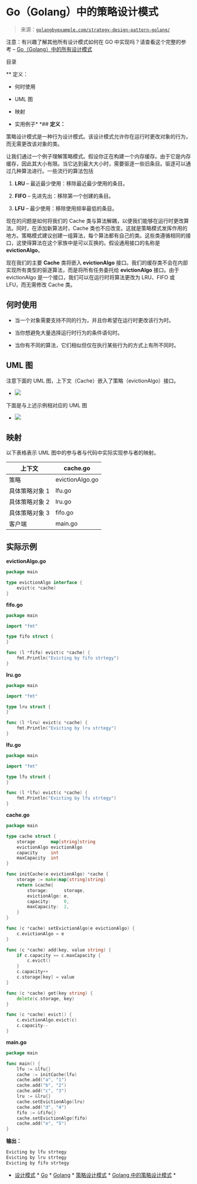 <!--yml

分类：未分类

日期：2024-10-13 06:02:48

-->

# Go（Golang）中的策略设计模式

> 来源：[`golangbyexample.com/strategy-design-pattern-golang/`](https://golangbyexample.com/strategy-design-pattern-golang/)

注意：有兴趣了解其他所有设计模式如何在 GO 中实现吗？请查看这个完整的参考 – [Go（Golang）中的所有设计模式](https://golangbyexample.com/all-design-patterns-golang/)

目录

**   定义：

+   何时使用

+   UML 图

+   映射

+   实用例子*  *## **定义：**

策略设计模式是一种行为设计模式。该设计模式允许你在运行时更改对象的行为，而无需更改该对象的类。

让我们通过一个例子理解策略模式。假设你正在构建一个内存缓存。由于它是内存缓存，因此其大小有限。当它达到最大大小时，需要驱逐一些旧条目。驱逐可以通过几种算法进行。一些流行的算法包括

1.  **LRU** – 最近最少使用：移除最近最少使用的条目。

1.  **FIFO** – 先进先出：移除第一个创建的条目。

1.  **LFU** – 最少使用：移除使用频率最低的条目。

现在的问题是如何将我们的 Cache 类与算法解耦，以便我们能够在运行时更改算法。同时，在添加新算法时，Cache 类也不应改变。这就是策略模式发挥作用的地方。策略模式建议创建一组算法，每个算法都有自己的类。这些类遵循相同的接口，这使得算法在这个家族中是可以互换的。假设通用接口的名称是 **evictionAlgo**。

现在我们的主要 **Cache** 类将嵌入 **evictionAlgo** 接口。我们的缓存类不会在内部实现所有类型的驱逐算法，而是将所有任务委托给 **evictionAlgo** 接口。由于 evictionAlgo 是一个接口，我们可以在运行时将算法更改为 LRU、FIFO 或 LFU，而无需修改 Cache 类。

## **何时使用**

+   当一个对象需要支持不同的行为，并且你希望在运行时更改该行为时。

+   当你想避免大量选择运行时行为的条件语句时。

+   当你有不同的算法，它们相似但仅在执行某些行为的方式上有所不同时。

## **UML 图**

注意下面的 UML 图，上下文（Cache）嵌入了策略（evictionAlgo）接口。

+   ![](img/aef4edd1723b8a558d2c0c0a423d93a0.png)

下面是与上述示例相对应的 UML 图

+   ![](img/5a6af0d3d709086edf4602accffa8979.png)

## **映射**

以下表格表示 UML 图中的参与者与代码中实际实现参与者的映射。

| 上下文 | cache.go |
| --- | --- |
| 策略 | evictionAlgo.go |
| 具体策略对象 1 | lfu.go |
| 具体策略对象 2 | lru.go |
| 具体策略对象 3 | fifo.go |
| 客户端 | main.go |

## **实际示例**

**evictionAlgo.go**

```go
package main

type evictionAlgo interface {
    evict(c *cache)
}
```

**fifo.go**

```go
package main

import "fmt"

type fifo struct {
}

func (l *fifo) evict(c *cache) {
    fmt.Println("Evicting by fifo strtegy")
}
```

**lru.go**

```go
package main

import "fmt"

type lru struct {
}

func (l *lru) evict(c *cache) {
    fmt.Println("Evicting by lru strtegy")
}
```

**lfu.go**

```go
package main

import "fmt"

type lfu struct {
}

func (l *lfu) evict(c *cache) {
    fmt.Println("Evicting by lfu strtegy")
}
```

**cache.go**

```go
package main

type cache struct {
    storage      map[string]string
    evictionAlgo evictionAlgo
    capacity     int
    maxCapacity  int
}

func initCache(e evictionAlgo) *cache {
    storage := make(map[string]string)
    return &cache{
        storage:      storage,
        evictionAlgo: e,
        capacity:     0,
        maxCapacity:  2,
    }
}

func (c *cache) setEvictionAlgo(e evictionAlgo) {
    c.evictionAlgo = e
}

func (c *cache) add(key, value string) {
    if c.capacity == c.maxCapacity {
        c.evict()
    }
    c.capacity++
    c.storage[key] = value
}

func (c *cache) get(key string) {
    delete(c.storage, key)
}

func (c *cache) evict() {
    c.evictionAlgo.evict(c)
    c.capacity--
}
```

**main.go**

```go
package main

func main() {
    lfu := &lfu{}
    cache := initCache(lfu)
    cache.add("a", "1")
    cache.add("b", "2")
    cache.add("c", "3")
    lru := &lru{}
    cache.setEvictionAlgo(lru)
    cache.add("d", "4")
    fifo := &fifo{}
    cache.setEvictionAlgo(fifo)
    cache.add("e", "5")
}
```

**输出：**

```go
Evicting by lfu strtegy
Evicting by lru strtegy
Evicting by fifo strtegy
```

+   [设计模式](https://golangbyexample.com/tag/design-pattern/) *   [Go](https://golangbyexample.com/tag/go/) *   [Golang](https://golangbyexample.com/tag/golang/) *   [策略设计模式](https://golangbyexample.com/tag/strategy-design-pattern/) *   [Golang 中的策略设计模式](https://golangbyexample.com/tag/strategy-design-pattern-in-golang/) *
